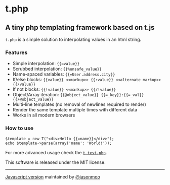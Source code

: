# t.php
## A tiny php templating framework based on t.js

`t.php` is a simple solution to interpolating values in an html string.

### Features
 * Simple interpolation: `{{=value}}`
 * Scrubbed interpolation: `{{%unsafe_value}}`
 * Name-spaced variables: `{{=User.address.city}}`
 * If/else blocks: `{{value}} <<markup>> {{:value}} <<alternate markup>> {{/value}}`
 * If not blocks: `{{!value}} <<markup>> {{/!value}}`
 * Object/Array iteration: `{{@object_value}} {{=_key}}:{{=_val}} {{/@object_value}}`
 * Multi-line templates (no removal of newlines required to render)
 * Render the same template multiple times with different data
 * Works in all modern browsers

### How to use

	$template = new T("<div>Hello {{=name}}</div>");
	echo $template->parse(array('name': 'World!'));

For more advanced usage check the [`t_test.php`](https://github.com/ramon82/t.php/blob/master/t_test.php).

This software is released under the MIT license.

___

[Javascript version](https://github.com/jasonmoo/t.js) maintained by [@jasonmoo](https://github.com/jasonmoo)
